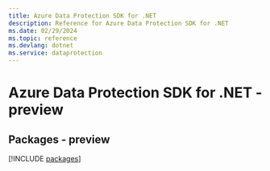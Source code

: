 ```yaml
---
title: Azure Data Protection SDK for .NET
description: Reference for Azure Data Protection SDK for .NET
ms.date: 02/29/2024
ms.topic: reference
ms.devlang: dotnet
ms.service: dataprotection
---
```

# Azure Data Protection SDK for .NET - preview
## Packages - preview
[!INCLUDE [packages](data-protection-index.md)]